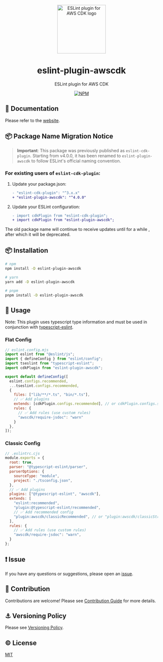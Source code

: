 <p align="center">
  <img width="160px" height="160px" src="https://raw.githubusercontent.com/ren-yamanashi/eslint-plugin-awscdk/main/assets/logo.png" alt="ESLint plugin for AWS CDK logo">
</p>

<h1 align="center">eslint-plugin-awscdk</h1>
<p align="center">ESLint plugin for AWS CDK</p>
<p align="center">
  <a href="https://www.npmjs.com/package/eslint-plugin-awscdk">
    <img src="https://img.shields.io/npm/v/eslint-plugin-awscdk.svg" alt="NPM">
  </a>
</p>

## 📔 Documentation

Please refer to the [website](https://eslint-plugin-awscdk.dev/).

## 📦 Package Name Migration Notice

> **Important**: This package was previously published as `eslint-cdk-plugin`. Starting from v4.0.0, it has been renamed to `eslint-plugin-awscdk` to follow ESLint's official naming convention.

### For existing users of `eslint-cdk-plugin`:

1. Update your package.json:

   ```diff
   - "eslint-cdk-plugin": "^3.x.x"
   + "eslint-plugin-awscdk": "^4.0.0"
   ```

2. Update your ESLint configuration:
   ```diff
   - import cdkPlugin from "eslint-cdk-plugin";
   + import cdkPlugin from "eslint-plugin-awscdk";
   ```

The old package name will continue to receive updates until for a while , after which it will be deprecated.

## 📦 Installation

```bash
# npm
npm install -D eslint-plugin-awscdk

# yarn
yarn add -D eslint-plugin-awscdk

# pnpm
pnpm install -D eslint-plugin-awscdk
```

## 🚀 Usage

Note: This plugin uses typescript type information and must be used in conjunction with [typescript-eslint](https://typescript-eslint.io/getting-started).

### Flat Config

```js
// eslint.config.mjs
import eslint from "@eslint/js";
import { defineConfig } from "eslint/config";
import tseslint from "typescript-eslint";
import cdkPlugin from "eslint-plugin-awscdk";

export default defineConfig([
  eslint.configs.recommended,
  ...tseslint.configs.recommended,
  {
    files: ["lib/**/*.ts", "bin/*.ts"],
    // ✅ Add plugins
    extends: [cdkPlugin.configs.recommended], // or cdkPlugin.configs.strict
    rules: {
      // ✅ Add rules (use custom rules)
      "awscdk/require-jsdoc": "warn"
    }
  },
]);
```

### Classic Config

```js
// .eslintrc.cjs
module.exports = {
  root: true,
  parser: "@typescript-eslint/parser",
  parserOptions: {
    sourceType: "module",
    project: "./tsconfig.json",
  },
  // ✅ Add plugins
  plugins: ["@typescript-eslint", "awscdk"],
  extends: [
    "eslint:recommended",
    "plugin:@typescript-eslint/recommended",
    // ✅ Add recommended config
    "plugin:awscdk/classicRecommended", // or "plugin:awscdk/classicStrict"
  ],
  rules: {
    // ✅ Add rules (use custom rules)
    "awscdk/require-jsdoc": "warn",
  }
};
```

## ❗ Issue

If you have any questions or suggestions, please open an [issue](https://github.com/ren-yamanashi/eslint-plugin-awscdk/issues).

## 💪 Contribution

Contributions are welcome! Please see [Contribution Guide](https://github.com/ren-yamanashi/eslint-plugin-awscdk/blob/main/CONTRIBUTING.md) for more details.

## ⚓ Versioning Policy

Please see [Versioning Policy](https://github.com/ren-yamanashi/eslint-plugin-awscdk/blob/main/VERSIONING_POLICY.md).

## ©️ License

[MIT](http://opensource.org/licenses/MIT)
